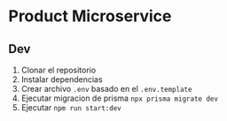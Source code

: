 # Product Microservice


## Dev
1. Clonar el repositorio
2. Instalar dependencias
3. Crear archivo `.env` basado en el `.env.template`
4. Ejecutar migracion de prisma `npx prisma migrate dev`
5. Ejecutar `npm run start:dev`

